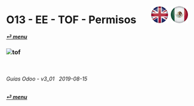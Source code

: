 # O13 - EE - TOF - Permisos &nbsp;&nbsp;&nbsp;&nbsp; [![en-uk](/doc/img/flg/en-uk-flg-btn-sml.png)](/en-uk/o13/ee/tof/en-uk-o13-ee-tof-timeoff-guides.md) [ ![es-mx](/doc/img/flg/es-mx-flg-btn-sml.png)](/es-mx/o13/ee/tof/es-mx-o13-ee-tof-timeoff-guides.md)
#### [_&#x23CE; menu_](/es-mx/o13/ee/es-mx-o13-ee-guides-menu.md "Regresar al menú de EE")  
### ![tof](/doc/img/acc/big/tof.png)
[ⱽ¹²³⁴⁵⁶⁷⁸⁹⁰⁻]: # (ⱽ¹²³⁴⁵⁶⁷⁸⁹⁰⁻)

<br>

###### Guías Odoo - v3_01 &nbsp; 2019-08-15  
**[_&#x23CE; menu_](/es-mx/o13/ee/es-mx-o13-ee-guides-menu.md)**  

